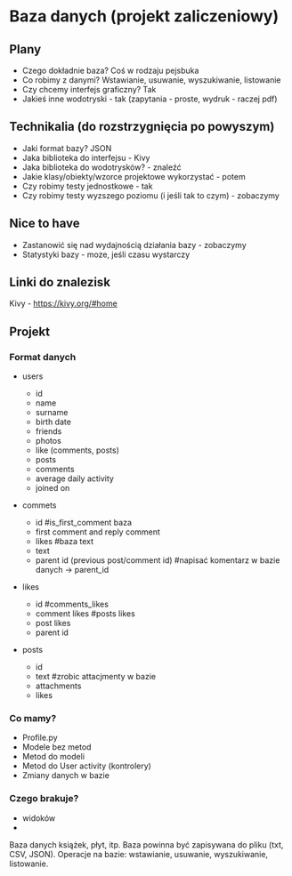 # Baza danych (projekt zaliczeniowy)

## Plany

- Czego dokładnie baza? Coś w rodzaju pejsbuka
- Co robimy z danymi? Wstawianie, usuwanie, wyszukiwanie, listowanie
- Czy chcemy interfejs graficzny? Tak
- Jakieś inne wodotryski - tak (zapytania - proste, wydruk - raczej pdf)


## Technikalia (do rozstrzygnięcia po powyszym)

- Jaki format bazy? JSON 
- Jaka biblioteka do interfejsu - Kivy
- Jaka biblioteka do wodotrysków? - znaleźć
- Jakie klasy/obiekty/wzorce projektowe wykorzystać - potem
- Czy robimy testy jednostkowe - tak
- Czy robimy testy wyzszego poziomu (i jeśli tak to czym) - zobaczymy

## Nice to have

- Zastanowić się nad wydajnością działania bazy - zobaczymy
- Statystyki bazy - moze, jeśli czasu wystarczy


## Linki do znalezisk

Kivy - https://kivy.org/#home

## Projekt

### Format danych

- users
    - id
    - name
    - surname
    - birth date
    - friends
    - photos
    - like (comments, posts)
    - posts
    - comments
    - average daily activity
    - joined on

- commets
    - id
    #is_first_comment baza 
    - first comment and reply comment
    - likes 
    #baza text
    - text
    - parent id (previous post/comment id)
    #napisać komentarz w bazie danych -> parent_id

- likes
    - id
    #comments_likes
    - comment likes
    #posts likes
    - post likes
    - parent id 

- posts
    - id
    - text
    #zrobic attacjmenty w bazie
    - attachments
    - likes

### Co mamy?
- Profile.py
- Modele bez metod 
- Metod do modeli
- Metod do User activity (kontrolery)
- Zmiany danych w bazie

### Czego brakuje?
- widoków
- 


Baza danych książek, płyt, itp. Baza powinna być zapisywana do pliku (txt, CSV, JSON). Operacje na bazie: wstawianie, usuwanie, wyszukiwanie, listowanie.